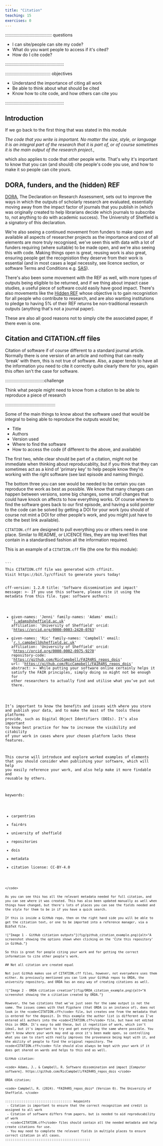 ```yaml
---
title: "Citation"
teaching: 15
exercises: 0
---
```


:::::::::::::::::::::::::::::::::::::: questions 

- I can site/people can site my code?
- What do you want people to access if it's cited?
- How do I cite code?

::::::::::::::::::::::::::::::::::::::::::::::::

::::::::::::::::::::::::::::::::::::: objectives

- Understand the importance of citing all work
- Be able to think about what should be cited
- Know how to cite code, and how others can cite you

::::::::::::::::::::::::::::::::::::::::::::::::


## Introduction


If we go back to the first thing that was stated in this module

*The code that you write is important. No matter the size, style, or language it is an integral part of the research that it is part of, or of course sometimes it is the main output of the research project.*,

which also applies to code that other people write. That's why it's important to know that you can (and should) cite people's code you use, and how to make it so people can cite yours.

## DORA, funders, and the (hidden) REF

<!--- ask about any other elements, the importance of other outputs, not just papers --->

[DORA](https://sfdora.org/), The Declaration on Research Assessment, sets out to improve the ways in which the outputs of scholarly research are evaluated, essentially moving away from the impact factor of journals that you publish in (which was originally created to help librarians decide which journals to subscribe to, not anything to do with academic success). The University of Sheffield is a signatory of this declaration.

We're also seeing a continued movement from funders to make open and available all aspects of researcher projects as the importance and cost of all elements are more truly recognised, we've seen this with data with a lot of funders requiring (where suitable) to be made open, and we're also seeing this with code. Making things open is great, reusing work is also great, ensuring people get the recognistion they deserve from their work is essential (and in most cases a legal necessity, see licence section, or software Terms and Conditions e.g. [SAS](https://www.sas.com/en_gb/legal/editorial-guidelines.html)).

There's also been some movement with the REF as well, with more types of outputs being eligible to be returned, and if we thing about impact case studies, a useful piece of software could easily have good impact. There's also movements like the [Hidden REF](https://hidden-ref.org/the-5-percent-manifesto/) whose objective is to gain recognistion for all people who contribute to research, and are also wanting institutions to pledge to having 5% of their REF returns be non-traditional research outputs (anything that's not a journal paper).

These are also all good reasons not to simply cite the associated paper, if there even is one.

## Citation and CITATION.cff files

Citation of software if of course different to a standard journal article. Normally there is one version of an article and nothing that can really 'break' with them, this is not true of software. Also, a paper tends to have all the information you need to cite it correctly quite clearly there for you, again this often isn't the case for software.

::::::::::::::::::::::::::::::::challenge 

Think what people might need to know from a citation to be able to reproduce a piece of research

:::::::::::::::::::::::::::::::::::::::::

Some of the main things to know about the software used that would be integral to being able to reproduce the outputs would be;

 - Title
 - Authors
 - Version used
 - Where to find the software
 - How to access the code (if different to the above, and available)
 
The first two, while clear should be part of a citation, might not be immediate when thinking about reproducablity, but if you think that they can sometimes act as a kind of 'primary key' to help people know they're working with the right software (see last episode and naming things).

The bottom three you can see would be needed to be certain you can reproduce the work as best as possible. We know that many changes can happen between versions, some big changes, some small changes that could have knock on affects to how everything works. Of course where to find the software goes back to our first episode, and having a solid pointer to the code can be solved by getting a DOI for your work (you should of course not mint a DOI for other people's work, and you might just have to cite the best link available).

<code>CITATION.cff</code> are designed to pull everything you or others need in one place. Similar to README, or LICENCE files, they are top level files that contain in a standardised fashion all the information required.

This is an example of a <code>CITATION.cff</code> file (the one for this module):

<code>
```
This CITATION.cff file was generated with cffinit.
Visit https://bit.ly/cffinit to generate yours today!

cff-version: 1.2.0
title: 'Software dissemination and impact'
message: >-
  If you use this software, please cite it using the
  metadata from this file.
type: software
authors:
  - given-names: 'Jenni'
    family-names: 'Adams'
    email: 'j.adams@sheffield.ac.uk'
    affiliation: 'University of Sheffield'
    orcid: 'https://orcid.org/0000-0003-2420-0763'
  - given-names: 'Ric'
    family-names: 'Campbell'
    email: 'r.j.campbell@sheffield.ac.uk'
    affiliation: 'University of Sheffield'
    orcid: 'https://orcid.org/0000-0002-0975-9270'
repository-code: 'https://github.com/RicCampbell/FAIR4RS_repos_dois'
url: 'https://github.com/RicCampbell/FAIR4RS_repos_dois'
abstract: >-
  While putting your software online certainly helps it satisfy the FAIR principles, simply doing so might not be enough for other researchers to actually find and utilise what you’ve put out there.

  It’s important to know the benefits and issues with where you store and publish your data, and to make the most of the tools these platforms provide, such as Digital Object Identifiers (DOIs). It’s also important to know best practice for how to increase the visibility and citability of your work in cases where your chosen platform lacks these features.

  This course will introduce and explore worked examples of elements that you should consider when publishing your software, which will help you easily reference your work, and also help make it more findable and reusable by others.

keywords:
  - carpentries
  - fair4rs
  - university of sheffield
  - repositories
  - dois
  - metadata
  - citation
license: CC-BY-4.0
```
</code>

As you can see this has all the relevant metadata needed for full citation, and you can see where it was created. This has also been updated manually as well when things have changed, but there's lots of places you can see the fields needed and the style for them to be in if you have a quick search.

If this is inside a GitHub repo, then on the right hand side you will be able to get the citiation text, or one to be imported into a reference manager, via a BibTeX file.

!["Image 1 - GitHub citiation outputs"](fig/github_citation_example.png){alt="A screenshot showing the options shown when clicking on the 'Cite this repository' in GitHub."}

So this is great for people citing your work and for getting the correct information to cite other people's work.

## Not all citation are created equal

Not just GitHub makes use of CITATION.cff files, however, not everywhere uses them either. As previously mentioned you can link your GitHub repos to ORDA, the university repository, and ORDA has an easy way of creating citations as well.

!["Image 2 - ORDA citiation creation"](fig/ORDA_citation_example.png){alt="A screenshot showing the a citiation created by ORDA."}

However, the two citations that we've just seen for the same output is not the same. The issues comes with that Figshare (that ORDA is an instance of), does not look in the <code>CITATION.cff</code> file, but creates one from the metadata that is entered for the deposit. In this example the author list is different as I've entered all authors into the <code>CITATION.cff</code> file, but have not edited this in ORDA. It's easy to add these, but it repetition of work, which isn't ideal, but it's important to try and get everything the same where possible. You don't know where your work may end up once it's been made open, so controlling what you can to start with really improves the provenance being kept with it, and the ability of people to find the original repository. The <code>CITATION.cff</code> file should also always be kept with your work if it does get shared on wards and helps to this end as well.

GitHub citation:

<code> Adams, J., & Campbell, R. Software dissemination and impact [Computer software]. https://github.com/RicCampbell/FAIR4RS_repos_dois </code>

ORDA citation;

<code> Campbell, R. (2024). *FAIR4RS_repos_dois* (Version 0). The University of Sheffield. </code>

:::::::::::::::::::::::::::::::::::: keypoints
 - Citation is important to ensure that the correct recognition and credit is assigned to all work
 - Citation of software differs from papers, but is needed to aid reproducability of work
 - <code>CITATION.cff</code> files should contain all the needed metadata and help create citations for use.
 - You may need to complete the relevant fields in multiple places to ensure correct citation in all cases.
::::::::::::::::::::::::::::::::::::::::::::::





